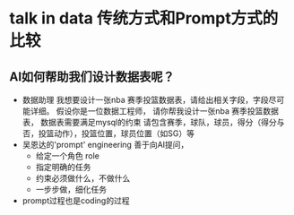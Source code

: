 # talk in data 传统方式和Prompt方式的比较

## AI如何帮助我们设计数据表呢？
- 数据助理
我想要设计一张nba 赛季投篮数据表，请给出相关字段，字段尽可能详细。
假设你是一位数据工程师， 请你帮我设计一张nba 赛季投篮数据表， 数据表需要满足mysql的约束
请包含赛季，球队，球员，得分（得分与否，投篮动作），投篮位置，球员位置（如SG）等
- 吴恩达的'prompt' engineering 善于向AI提问，
   - 给定一个角色 role
   - 指定明确的任务
   -  约束必须做什么，不做什么
   - 一步步做，细化任务
- prompt过程也是coding的过程